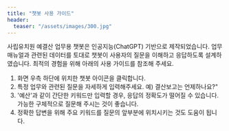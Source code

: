 ```yaml
---
title: "챗봇 사용 가이드"
header:
  teaser: "/assets/images/300.jpg"
---
```



사립유치원 예결산 업무용 챗봇은 인공지능(ChatGPT) 기반으로 제작되었습니다. 
업무 매뉴얼과 관련된 데이터를 토대로 챗봇이 사용자의 질문을 이해하고 응답하도록 설계하였습니다. 최적의 경험을 위해 아래의 사용 가이드를 참조해 주세요.

1. 화면 우측 하단에 위치한 챗봇 아이콘을 클릭합니다.
2. 특정 업무와 관련된 질문을 자세하게 입력해주세요. 예) 결산보고는 언제하나요?"
3. '예산'과 같이 간단한 키워드만 입력할 경우, 응답의 정확도가 떨어질 수 있습니다. 가능한 구체적으로 질문해 주시는 것이 좋습니다.
4. 정확한 답변을 위해 주요 키워드를 질문의 앞부분에 위치시키는 것도 도움이 됩니다.




